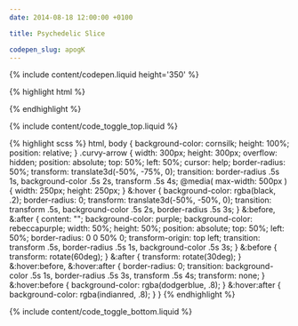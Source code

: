 ```yaml
---
date: 2014-08-18 12:00:00 +0100

title: Psychedelic Slice

codepen_slug: apogK
---
```


{% include content/codepen.liquid height='350' %}

{% highlight html %}
<div class="curvy-arrow"></div>
{% endhighlight %}

{% include content/code_toggle_top.liquid %}

{% highlight scss %}
html,
body {
    background-color: cornsilk;
    height: 100%;
    position: relative;
}
.curvy-arrow {
    width:  300px;
    height: 300px;
    overflow: hidden;
    position: absolute;
    top:  50%;
    left: 50%;
    cursor: help;
    border-radius: 50%;
    transform: translate3d(-50%, -75%, 0);
    transition: border-radius .5s 1s,
                background-color .5s 2s,
                transform .5s 4s;
    @media( max-width: 500px ) {
        width:  250px;
        height: 250px;
    }
    &:hover {
        background-color: rgba(black, .2);
        border-radius: 0;
        transform: translate3d(-50%, -50%, 0);
        transition: transform .5s,
                    background-color .5s 2s,
                    border-radius .5s 3s;
    }
    &:before,
    &:after {
        content: "";
        background-color: purple;
        background-color: rebeccapurple;
        width:  50%;
        height: 50%;
        position: absolute;
        top:  50%;
        left: 50%;
        border-radius: 0 0 50% 0;
        transform-origin: top left;
        transition: transform .5s,
                    border-radius .5s 1s,
                    background-color .5s 3s;
    }
    &:before {
        transform: rotate(60deg);
    }
    &:after {
        transform: rotate(30deg);
    }
    &:hover:before,
    &:hover:after {
        border-radius: 0;
        transition: background-color .5s 1s,
                    border-radius .5s 3s,
                    transform .5s 4s;
        transform: none;
    }
    &:hover:before {
        background-color: rgba(dodgerblue, .8);
    }
    &:hover:after {
        background-color: rgba(indianred, .8);
    }
}
{% endhighlight %}

{% include content/code_toggle_bottom.liquid %}
